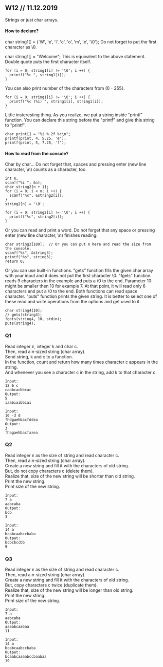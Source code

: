 ## W12 // 11.12.2019

Strings or just char arrays.

#### How to declare?
char string1[] = {'W', 'e', 'l', 'c', 'o', 'm', 'e', '\0'};
Do not forget to put the first character as \0.

char string1[] = "Welcome";
This is equivalent to the above statement. Double quote puts the first character itself.

    for (i = 0; string1[i] != '\0'; i ++) {
      printf("%c ", string1[i]);
    }

You can also print number of the characters from {0 - 255}.

    for (i = 0; string1[i] != '\0'; i ++) {
      printf("%c (%i) ", string1[i], string1[i]);
    }
    
Little insteresting thing.
As you realize, we put a string inside "printf" function.
You can declare this string before the "printf" and give this string to "printf".

    char print[] = "%i %.2f %c\n";
    printf(print, 4, 5.25, 'e');
    printf(print, 5, 7.25, 'f');
    
#### How to read from the console?
Char by char... Do not forget that, spaces and pressing enter (new line character, \n) counts as a character, too.

    int n;
    scanf("%i ", &n);
    char string2[n + 1];
    for (i = 0; i < n; i ++) {
      scanf("%c", &string2[i]);
    }
    string2[n] = '\0';

    for (i = 0; string2[i] != '\0'; i ++) {
      printf("%c", string2[i]);
    }
    
Or you can read and print a word. Do not forget that any space or pressing enter (new line character, \n) finishes reading.
    
    char string3[100];  // Or you can put n here and read the size from the console.
    scanf("%s", &string3);
    printf("%s", string3);
    return 0;
    
Or you can use built-in functions.
"gets" function fills the given char array with your input and it does not put the first character \0.
"fgets" function reads 9 characters in the example and puts a \0 to the end.
Parameter 10 might be smaller then 10 for example 7. At that point, it will read only 6 characters and put a \0 to the end.
Both functions can read space character.
"puts" function prints the given string.
It is better to select one of these read and write operations from the options and get used to it.

    char string4[10];
    // gets(string4);
    fgets(string4, 10, stdin);
    puts(string4);

### Q1
Read integer n, integer k and char c.  
Then, read a n-sized string (char array).  
Send string, k and c to a function.  
In the function, count and return how many times character c appears in the string.  
And whenever you see a character c in the string, add k to that character c.  

    Input:
    12 6 c
    caabcacbbcac
    Output:
    5
    iaabiaibbiai

    Input:
    16 -3 d
    fhdgaehbacfddea
    Output:
    3
    fhagaehbacfaaea

### Q2
Read integer n as the size of string and read character c.  
Then, read a n-sized string (char array).  
Create a new string and fill it with the characters of old string.  
But, do not copy characters c (delete them).  
Realize that, size of the new string will be shorter than old string.  
Print the new string.  
Print size of the new string.  

    Input:
    7 a
    aabcaba
    Output:
    bcb
    3

    Input:
    14 a
    bcabcaabccbaba
    Output:
    bcbcbccbb
    9

### Q3
Read integer n as the size of string and read character c.  
Then, read a n-sized string (char array).  
Create a new string and fill it with the characters of old string.  
But, copy characters c twice (duplicate them).  
Realize that, size of the new string will be longer than old string.  
Print the new string.  
Print size of the new string.  

    Input:
    7 a
    aabcaba
    Output:
    aaaabcaabaa
    11

    Input:
    14 a
    bcabcaabccbaba
    Output:
    bcaabcaaaabccbaabaa
    19
